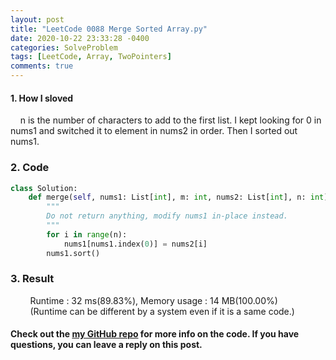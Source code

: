 ```yaml
---
layout: post
title: "LeetCode 0088 Merge Sorted Array.py"
date: 2020-10-22 23:33:28 -0400
categories: SolveProblem
tags: [LeetCode, Array, TwoPointers]
comments: true
---
```


#### 1. How I sloved
&nbsp;&nbsp;&nbsp;&nbsp;n is the number of characters to add to the first list. I kept looking for 0 in nums1 and switched it to element in nums2 in order. Then I sorted out nums1.

### 2. Code
```python
class Solution:
    def merge(self, nums1: List[int], m: int, nums2: List[int], n: int) -> None:
        """
        Do not return anything, modify nums1 in-place instead.
        """
        for i in range(n):
            nums1[nums1.index(0)] = nums2[i]
        nums1.sort()
```

### 3. Result
&nbsp;&nbsp;&nbsp;&nbsp;&nbsp;&nbsp;&nbsp;&nbsp;Runtime : 32 ms(89.83%), Memory usage : 14 MB(100.00%)
&nbsp;&nbsp;&nbsp;&nbsp;&nbsp;&nbsp;&nbsp;&nbsp;(Runtime can be different by a system even if it is a same code.)

#### Check out the [my GitHub repo][hyuk-gh] for more info on the code. If you have questions, you can leave a reply on this post.
[hyuk-gh]:   https://github.com/dlgur1994/StudyAlgorithms

